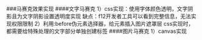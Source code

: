 ###马赛克效果实现
####文字马赛克
1）css实现：使用字体颜色透明，文字阴影且为文字阴影设置透明度实现
    缺点：f12开发者工具可以看到完整信息，无法实现权限限制
2）利用:before伪元素选择器，给元素插入图片遮罩层
css实现时，都需要给特殊处理的文字部分单独创建标签
####图片马赛克
1）canvas实现
